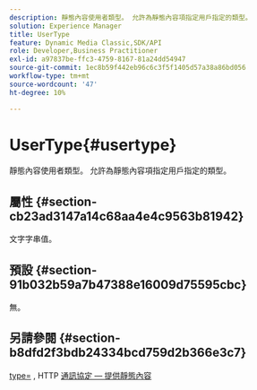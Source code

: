 ```yaml
---
description: 靜態內容使用者類型。 允許為靜態內容項指定用戶指定的類型。
solution: Experience Manager
title: UserType
feature: Dynamic Media Classic,SDK/API
role: Developer,Business Practitioner
exl-id: a97837be-ffc3-4759-8167-81a24dd54947
source-git-commit: 1ec8b59f442eb96c6c3f5f1405d57a38a86bd056
workflow-type: tm+mt
source-wordcount: '47'
ht-degree: 10%

---
```


# UserType{#usertype}

靜態內容使用者類型。 允許為靜態內容項指定用戶指定的類型。

## 屬性 {#section-cb23ad3147a14c68aa4e4c9563b81942}

文字字串值。

## 預設 {#section-91b032b59a7b47388e16009d75595cbc}

無。

## 另請參閱 {#section-b8dfd2f3bdb24334bcd759d2b366e3c7}

[type=](/help/aem-is-ir-api/is-api/http-ref/image-serving-api-ref/c-http-protocol-reference/c-command-reference/r-type.md) , HTTP [通訊協定 — 提供靜態內容](/help/aem-is-ir-api/is-api/http-ref/image-serving-api-ref/c-http-protocol-reference/c-syntax-and-features/r-serving-static-non-image-content.md)
